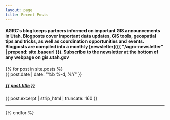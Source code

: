 ```yaml
---
layout: page
title: Recent Posts
---
```


#### AGRC's blog keeps partners informed on important GIS announcements in Utah. Blogposts cover important data updates, GIS tools, geospatial tips and tricks, as well as coordination opportunities and events. Blogposts are compiled into a monthly [newsletter]({{ "/agrc-newsletter" | prepend: site.baseurl }}). Subscribe to the newsletter at the bottom of any webpage on gis.utah.gov 

<div class="grid">
{% for post in site.posts %}
  <div class="grid__col grid__col--1-of-3">
  <span class="post-meta">{{ post.date | date: "%b %-d, %Y" }}</span>
  <h5>
    <a class="post-link" href="{{ post.url | prepend: site.baseurl }}">{{ post.title }}</a>
  </h5>
  <p>{{ post.excerpt | strip_html | truncate: 160 }}</p>
  <hr class="hr-separate"/>
  </div>
 {% endfor %}
</div>
